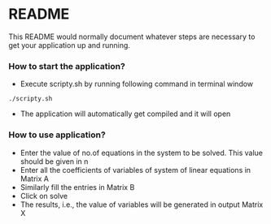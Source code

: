 # README #

This README would normally document whatever steps are necessary to get your application up and running.

### How to start the application? ###

* Execute scripty.sh by running following command in terminal window
``` 
./scripty.sh
```
* The application will automatically get compiled and it will open

### How to use application? ###
* Enter the value of no.of equations in the system to be solved. This value should be given in n
* Enter all the coefficients of variables of system of linear equations in Matrix A
* Similarly fill the entries in Matrix B
* Click on solve
* The results, i.e., the value of variables will be generated in output Matrix X